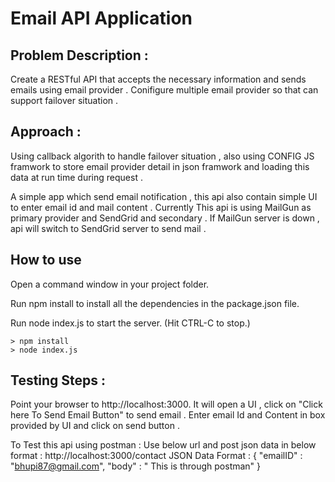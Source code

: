 # Email API Application

## Problem Description :

Create a RESTful API that accepts the necessary information and sends emails using email provider . Conifigure multiple email provider
so that can support failover situation .

## Approach :

Using callback algorith to handle failover situation , also using CONFIG JS framwork to store email provider detail in json framwork and loading 
this data at run time during request .

A simple app which send email notification , this api also contain simple UI to enter email id and mail content . Currently This api is using MailGun 
as primary provider and SendGrid and secondary . If MailGun server is down , api will switch to SendGrid server to send mail .

## How to use

Open a command window in your project folder.

Run npm install to install all the dependencies in the package.json file.

Run node index.js to start the server.  (Hit CTRL-C to stop.)

```
> npm install
> node index.js
```
## Testing Steps :

Point your browser to http://localhost:3000. It will open a UI , click on "Click here To Send Email Button" to send email .
Enter email Id and Content in box provided by UI and click on send button .

To Test this api using postman : Use below url and post json data in below format : http://localhost:3000/contact
JSON Data Format :
{ "emailID" : "bhupi87@gmail.com", "body" : " This is through postman" }
